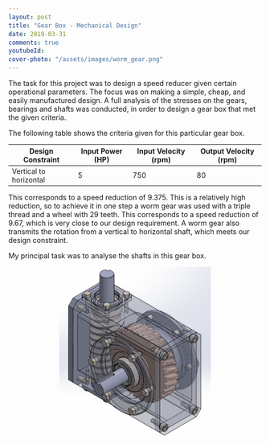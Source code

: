 ```yaml
---
layout: post
title: "Gear Box - Mechanical Design"
date: 2019-03-31
comments: true
youtubeId: 
cover-photo: "/assets/images/worm_gear.png"
---
```


The task for this project was to design a speed reducer given certain operational parameters. The focus was on making a simple, cheap, and easily manufactured design. A full analysis of the stresses on the gears, bearings and shafts was conducted, in order to design a gear box that met the given criteria.

The following table shows the criteria given for this particular gear box.

| Design Constraint | Input Power (HP)| Input Velocity (rpm)| Output Velocity (rpm)|
|-------|--------|---------|---------|
| Vertical to horizontal | 5 | 750 | 80 |

This corresponds to a speed reduction of 9.375. This is a relatively high reduction, so to achieve it in one step a worm gear was used with a triple thread and a wheel with 29 teeth. This corresponds to a speed reduction of 9.67, which is very close to our design requirement. A worm gear also transmits the rotation from a vertical to horizontal shaft, which meets our design constraint.

My principal task was to analyse the shafts in this gear box. 

<!-- image will go here -->
<center><img src="/assets/images/worm_gear_transparent.png" alt="Portrait" style="width:60%"></center>
